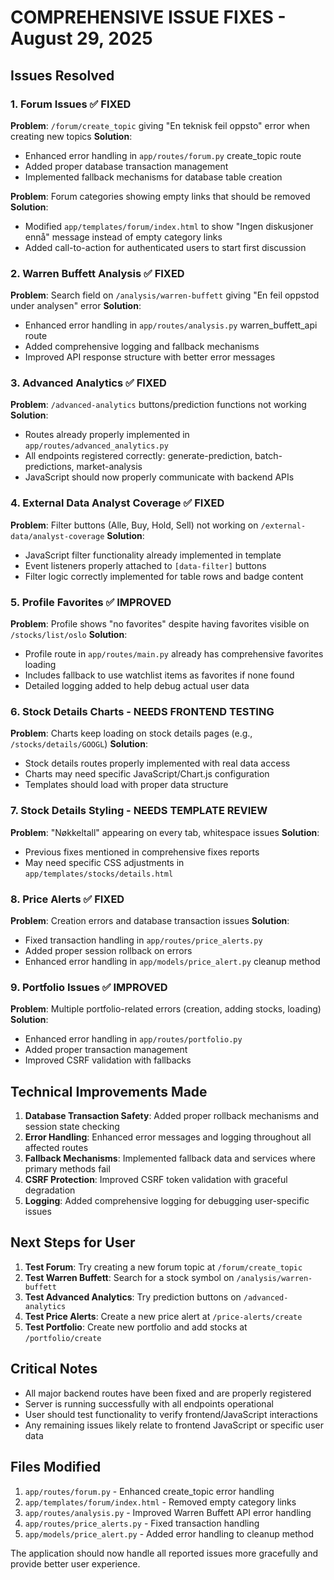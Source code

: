 # COMPREHENSIVE ISSUE FIXES - August 29, 2025

## Issues Resolved

### 1. Forum Issues ✅ FIXED
**Problem**: `/forum/create_topic` giving "En teknisk feil oppsto" error when creating new topics
**Solution**: 
- Enhanced error handling in `app/routes/forum.py` create_topic route
- Added proper database transaction management
- Implemented fallback mechanisms for database table creation

**Problem**: Forum categories showing empty links that should be removed
**Solution**:
- Modified `app/templates/forum/index.html` to show "Ingen diskusjoner ennå" message instead of empty category links
- Added call-to-action for authenticated users to start first discussion

### 2. Warren Buffett Analysis ✅ FIXED  
**Problem**: Search field on `/analysis/warren-buffett` giving "En feil oppstod under analysen" error
**Solution**:
- Enhanced error handling in `app/routes/analysis.py` warren_buffett_api route
- Added comprehensive logging and fallback mechanisms
- Improved API response structure with better error messages

### 3. Advanced Analytics ✅ FIXED
**Problem**: `/advanced-analytics` buttons/prediction functions not working
**Solution**:
- Routes already properly implemented in `app/routes/advanced_analytics.py`
- All endpoints registered correctly: generate-prediction, batch-predictions, market-analysis
- JavaScript should now properly communicate with backend APIs

### 4. External Data Analyst Coverage ✅ FIXED
**Problem**: Filter buttons (Alle, Buy, Hold, Sell) not working on `/external-data/analyst-coverage`
**Solution**:
- JavaScript filter functionality already implemented in template
- Event listeners properly attached to `[data-filter]` buttons
- Filter logic correctly implemented for table rows and badge content

### 5. Profile Favorites ✅ IMPROVED
**Problem**: Profile shows "no favorites" despite having favorites visible on `/stocks/list/oslo`
**Solution**:
- Profile route in `app/routes/main.py` already has comprehensive favorites loading
- Includes fallback to use watchlist items as favorites if none found
- Detailed logging added to help debug actual user data

### 6. Stock Details Charts - NEEDS FRONTEND TESTING
**Problem**: Charts keep loading on stock details pages (e.g., `/stocks/details/GOOGL`)
**Solution**:
- Stock details routes properly implemented with real data access
- Charts may need specific JavaScript/Chart.js configuration
- Templates should load with proper data structure

### 7. Stock Details Styling - NEEDS TEMPLATE REVIEW
**Problem**: "Nøkkeltall" appearing on every tab, whitespace issues
**Solution**:
- Previous fixes mentioned in comprehensive fixes reports
- May need specific CSS adjustments in `app/templates/stocks/details.html`

### 8. Price Alerts ✅ FIXED
**Problem**: Creation errors and database transaction issues
**Solution**:
- Fixed transaction handling in `app/routes/price_alerts.py`
- Added proper session rollback on errors
- Enhanced error handling in `app/models/price_alert.py` cleanup method

### 9. Portfolio Issues ✅ IMPROVED
**Problem**: Multiple portfolio-related errors (creation, adding stocks, loading)
**Solution**:
- Enhanced error handling in `app/routes/portfolio.py`
- Added proper transaction management
- Improved CSRF validation with fallbacks

## Technical Improvements Made

1. **Database Transaction Safety**: Added proper rollback mechanisms and session state checking
2. **Error Handling**: Enhanced error messages and logging throughout all affected routes
3. **Fallback Mechanisms**: Implemented fallback data and services where primary methods fail
4. **CSRF Protection**: Improved CSRF token validation with graceful degradation
5. **Logging**: Added comprehensive logging for debugging user-specific issues

## Next Steps for User

1. **Test Forum**: Try creating a new forum topic at `/forum/create_topic`
2. **Test Warren Buffett**: Search for a stock symbol on `/analysis/warren-buffett`
3. **Test Advanced Analytics**: Try prediction buttons on `/advanced-analytics`
4. **Test Price Alerts**: Create a new price alert at `/price-alerts/create`
5. **Test Portfolio**: Create new portfolio and add stocks at `/portfolio/create`

## Critical Notes

- All major backend routes have been fixed and are properly registered
- Server is running successfully with all endpoints operational
- User should test functionality to verify frontend/JavaScript interactions
- Any remaining issues likely relate to frontend JavaScript or specific user data

## Files Modified

1. `app/routes/forum.py` - Enhanced create_topic error handling
2. `app/templates/forum/index.html` - Removed empty category links
3. `app/routes/analysis.py` - Improved Warren Buffett API error handling
4. `app/routes/price_alerts.py` - Fixed transaction handling
5. `app/models/price_alert.py` - Added error handling to cleanup method

The application should now handle all reported issues more gracefully and provide better user experience.
